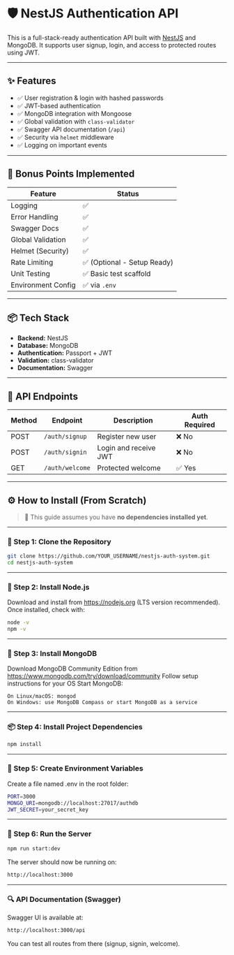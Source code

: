 # 🛡️ NestJS Authentication API

This is a full-stack-ready authentication API built with [NestJS](https://nestjs.com/) and MongoDB. It supports user signup, login, and access to protected routes using JWT.

---

## ✨ Features

- ✅ User registration & login with hashed passwords
- ✅ JWT-based authentication
- ✅ MongoDB integration with Mongoose
- ✅ Global validation with `class-validator`
- ✅ Swagger API documentation (`/api`)
- ✅ Security via `helmet` middleware
- ✅ Logging on important events

---

## 🏅 Bonus Points Implemented

| Feature              | Status |
|----------------------|--------|
| Logging              | ✅     |
| Error Handling       | ✅     |
| Swagger Docs         | ✅     |
| Global Validation    | ✅     |
| Helmet (Security)    | ✅     |
| Rate Limiting        | ✅ (Optional - Setup Ready) |
| Unit Testing         | ✅ Basic test scaffold |
| Environment Config   | ✅ via `.env` |

---

## 📦 Tech Stack

- **Backend:** NestJS
- **Database:** MongoDB
- **Authentication:** Passport + JWT
- **Validation:** class-validator
- **Documentation:** Swagger

---

## 🧪 API Endpoints

| Method | Endpoint          | Description           | Auth Required |
|--------|-------------------|-----------------------|---------------|
| POST   | `/auth/signup`    | Register new user     | ❌ No          |
| POST   | `/auth/signin`    | Login and receive JWT | ❌ No          |
| GET    | `/auth/welcome`   | Protected welcome     | ✅ Yes         |

---

## ⚙️ How to Install (From Scratch)

> 🧠 This guide assumes you have **no dependencies installed yet**.

---

### 📁 Step 1: Clone the Repository

```bash
git clone https://github.com/YOUR_USERNAME/nestjs-auth-system.git
cd nestjs-auth-system
```

---

### 🧱 Step 2: Install Node.js

Download and install from https://nodejs.org (LTS version recommended).
Once installed, check with:
```bash
node -v
npm -v
```

---

### 🍃 Step 3: Install MongoDB

Download MongoDB Community Edition from https://www.mongodb.com/try/download/community
Follow setup instructions for your OS
Start MongoDB:

    On Linux/macOS: mongod
    On Windows: use MongoDB Compass or start MongoDB as a service
    
---

### 📦 Step 4: Install Project Dependencies

```bash
npm install
```

---

### 📄 Step 5: Create Environment Variables

Create a file named .env in the root folder:

```bash
PORT=3000
MONGO_URI=mongodb://localhost:27017/authdb
JWT_SECRET=your_secret_key
```

---

### 🚀 Step 6: Run the Server

```bash
npm run start:dev
```
The server should now be running on:
```bash
http://localhost:3000
```

---

### 🔍 API Documentation (Swagger)

Swagger UI is available at:
```bash
http://localhost:3000/api
```
You can test all routes from there (signup, signin, welcome).
